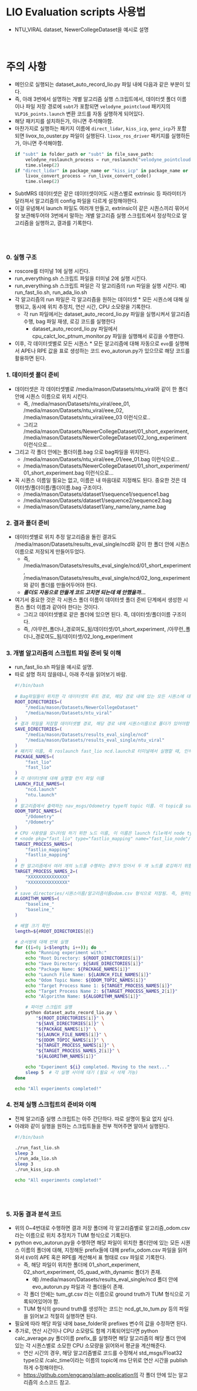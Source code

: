 # LIO Evaluation scripts 사용법
- NTU_VIRAL dataset, NewerCollegeDataset을 예시로 설명

<br>

# 주의 사항
- 메인으로 실행되는 dataset_auto_record_lio.py 파일 내에 다음과 같은 부분이 있다.
- 즉, 아래 3번에서 설명하는 개별 알고리즘 실행 스크립트에서, 데이터셋 폴더 이름이나 파일 저장 경로에 `subt`가 포함되면 `velodyne_pointcloud` 패키지의 `VLP16_points.launch` 변환 코드를 자동 실행하게 되어있다.
- 해당 패키지를 설치하든가, 아니면 주석해야함.
- 마찬가지로 실행하는 패키지 이름에 `direct_lidar`, `kiss_icp`, `genz_icp`가 포함되면 livox_to_ouster.py 파일이 실행된다. `livox_ros_driver` 패키지를 실행하든가, 아니면 주석해야함.
    ```python
    if "subt" in folder_path or "subt" in file_save_path:
        velodyne_roslaunch_process = run_roslaunch("velodyne_pointcloud", "VLP16_points.launch")
        time.sleep(2)
    if "direct_lidar" in package_name or "kiss_icp" in package_name or "genz_icp" in package_name:
        livox_convert_process = run_livox_convert_code()
        time.sleep(2)
    ```
- SubtMRS 데이터셋은 같은 데이터셋이어도 시퀀스별로 extrinsic 등 파라미터가 달라져서 알고리즘의 config 파일을 다르게 설정해야한다.
- 이걸 유념해서 launch 파일도 여러개 만들고, extrinsic이 같은 시퀀스끼리 묶어서 잘 보관해두어야 3번에서 말하는 개별 알고리즘 실행 스크립트에서 정상적으로 알고리즘을 실행하고, 결과를 기록한다. 

<br>
<br>

### 0. 실행 구조
- roscore를 터미널 1에 실행 시킨다.
- run_everything.sh 스크립트 파일을 터미널 2에 실행 시킨다.
- run_everything.sh 스크립트 파일은 각 알고리즘의 run 파일을 실행 시킨다. 예) run_fast_lio.sh, run_ada_lio.sh
- 각 알고리즘의 run 파일은 각 알고리즘을 원하는 데이터셋 * 모든 시퀀스에 대해 실행되고, 동시에 위치 추정치, 연산 시간, CPU 소모량을 기록한다.
    - 각 run 파일에서는 dataset_auto_record_lio.py 파일을 실행시켜서 알고리즘 수행, bag 파일 재생, 로깅 코드를 실행한다
        - dataset_auto_record_lio.py 파일에서 cpu_calct_loc_ptnum_monitor.py 파일을 실행해서 로깅을 수행한다.
- 이후, 각 데이터셋별로 모든 시퀀스 * 모든 알고리즘에 대해 자동으로 `evo`를 실행해서 APE나 RPE 값을 표로 생성하는 코드 evo_autorun.py가 있으므로 해당 코드를 활용하면 된다.

### 1. 데이터셋 폴더 준비
- 데이터셋은 각 데이터셋별로 /media/mason/Datasets/ntu_viral와 같이 한 폴더 안에 시퀀스 이름으로 위치 시킨다.
    - 즉, /media/mason/Datasets/ntu_viral/eee_01, /media/mason/Datasets/ntu_viral/eee_02, /media/mason/Datasets/ntu_viral/eee_03 이런식으로..
    - 그리고 /media/mason/Datasets/NewerCollegeDataset/01_short_experiment, /media/mason/Datasets/NewerCollegeDataset/02_long_experiment 이런식으로...
- 그리고 각 폴더 안에는 폴더이름.bag 으로 bag파일을 위치한다.
    - /media/mason/Datasets/ntu_viral/eee_01/eee_01.bag 이런식으로...
    - /media/mason/Datasets/NewerCollegeDataset/01_short_experiment/01_short_experiment.bag 이런식으로...
- 꼭 시퀀스 이름일 필요는 없고, 이름은 내 마음대로 지정해도 된다. 중요한 것은 데이터셋/폴더이름/폴더이름.bag 구조이다.
    - /media/mason/Datasets/dataset1/sequence1/sequence1.bag
    - /media/mason/Datasets/dataset1/sequence2/sequence2.bag
    - /media/mason/Datasets/dataset1/any_name/any_name.bag

### 2. 결과 폴더 준비
- 데이터셋별로 위치 추정 알고리즘을 돌린 결과도 /media/mason/Datasets/results_eval_single/ncd와 같이 한 폴더 안에 시퀀스 이름으로 저장되게 만들어두었다.
    - 즉, /media/mason/Datasets/results_eval_single/ncd/01_short_experiment, /media/mason/Datasets/results_eval_single/ncd/02_long_experiment와 같이 폴더를 만들어두어야 한다. 
    - ***폴더도 자동으로 만들게 코드 고치면 되는데 왜 안했을까...***
- 여기서 중요한 것은 각 시퀀스 폴더 이름이 데이터셋 폴더 준비 단계에서 생성한 시퀀스 폴더 이름과 같아야 한다는 것이다.
    - 그리고 데이터셋별로 같은 폴더에 있으면 된다. 즉, 데이터셋/폴더이름 구조이다.
    - 즉, /아무런_폴더나_경로여도_됨/데이터셋/01_short_experiment, /아무런_폴더나_경로여도_됨/데이터셋/02_long_experiment

### 3. 개별 알고리즘의 스크립트 파일 준비 및 이해
- run_fast_lio.sh 파일을 예시로 설명.
- 따로 설명 하지 않을테니, 아래 주석을 읽어보기 바람.
    ```sh
    #!/bin/bash
        
    # Bag파일들이 위치한 각 데이터셋의 루트 경로, 해당 경로 내에 있는 모든 시퀀스에 대해 자동 수행함
    ROOT_DIRECTORIES=(
        "/media/mason/Datasets/NewerCollegeDataset"
        "/media/mason/Datasets/ntu_viral"
    )
    # 결과 파일을 저장할 데이터셋별 경로, 해당 경로 내에 시퀀스이름으로 폴더가 있어야함
    SAVE_DIRECTORIES=(
        "/media/mason/Datasets/results_eval_single/ncd"
        "/media/mason/Datasets/results_eval_single/ntu_viral"
    )
    # 패키지 이름, 즉 roslaunch fast_lio ncd.launch로 터미널에서 실행할 때, 인식되는 패키지 이름 -> fast_lio
    PACKAGE_NAMES=(
        "fast_lio"
        "fast_lio"
    )
    # 각 데이터셋에 대해 실행할 런치 파일 이름
    LAUNCH_FILE_NAMES=(
        "ncd.launch"
        "ntu.launch"
    )
    # 알고리즘에서 출력하는 nav_msgs/Odometry type의 topic 이름. 이 topic을 subscribe해서 결과를 기록한다.
    ODOM_TOPIC_NAMES=(
        "/Odometry"
        "/Odometry"
    )
    # CPU 사용량을 모니터링 하기 위한 노드 이름, 이 이름은 launch file에서 node type과 동일하다.
    # <node pkg="fast_lio" type="fastlio_mapping" name="fast_lio_node"/> 일때, type에 해당하는 fastlio_mapping
    TARGET_PROCESS_NAMES=(
        "fastlio_mapping"
        "fastlio_mapping"
    )
    # 한 알고리즘에서 여러 개의 노드를 수행하는 경우가 있어서 두 개 노드를 로깅하기 위함. 없는 경우 프로세스 중에 존재하지 않을만한 문자열 입력
    TARGET_PROCESS_NAMES_2=(
        "XXXXXXXXXXXXXXX"
        "XXXXXXXXXXXXXXX"
    )
    # save_directories/시퀀스이름/알고리즘이름odom.csv 형식으로 저장됨. 즉, 원하는 prefix를 입력. 이 때, _를 뒤에 붙여야함.
    ALGORITHM_NAMES=(
        "baseline_"
        "baseline_"
    )

    # 배열 크기 확인
    length=${#ROOT_DIRECTORIES[@]}

    # 순서쌍에 대해 반복 실행
    for ((i=0; i<$length; i++)); do
        echo "Running experiment with:"
        echo "Root Directory: ${ROOT_DIRECTORIES[i]}"
        echo "Save Directory: ${SAVE_DIRECTORIES[i]}"
        echo "Package Name: ${PACKAGE_NAMES[i]}"
        echo "Launch File Name: ${LAUNCH_FILE_NAMES[i]}"
        echo "Odom Topic Name: ${ODOM_TOPIC_NAMES[i]}"
        echo "Target Process Name 1: ${TARGET_PROCESS_NAMES[i]}"
        echo "Target Process Name 2: ${TARGET_PROCESS_NAMES_2[i]}"
        echo "Algorithm Name: ${ALGORITHM_NAMES[i]}"

        # 파이썬 스크립트 실행
        python dataset_auto_record_lio.py \
            "${ROOT_DIRECTORIES[i]}" \
            "${SAVE_DIRECTORIES[i]}" \
            "${PACKAGE_NAMES[i]}" \
            "${LAUNCH_FILE_NAMES[i]}" \
            "${ODOM_TOPIC_NAMES[i]}" \
            "${TARGET_PROCESS_NAMES[i]}" \
            "${TARGET_PROCESS_NAMES_2[i]}" \
            "${ALGORITHM_NAMES[i]}"

        echo "Experiment ${i} completed. Moving to the next..."
        sleep 5  # 각 실행 사이에 대기 (필요 시 삭제 가능)
    done

    echo "All experiments completed!"
    ```

### 4. 전체 실행 스크립트의 준비와 이해
- 전체 알고리즘 실행 스크립트는 아주 간단하다. 따로 설명이 필요 없지 싶다.
- 아래와 같이 실행을 원하는 스크립트들을 전부 적어주면 알아서 실행된다.
    ```sh
    #!/bin/bash

    ./run_fast_lio.sh
    sleep 3
    ./run_ada_lio.sh
    sleep 3
    ./run_kiss_icp.sh

    echo "All experiments completed!"
    ```

<br>
<br>

### 5. 자동 결과 분석 코드
- 위의 0~4번대로 수행하면 결과 저장 폴더에 각 알고리즘별로 알고리즘_odom.csv라는 이름으로 위치 추정치가 TUM 형식으로 기록된다.
- python evo_autorun.py을 수행하면 해당 파일이 위치한 폴더안에 있는 모든 시퀀스 이름의 폴더에 대해, 지정해둔 prefix들에 대해 prefix_odom.csv 파일을 읽어와서 `EVO`의 APE 혹은 RPE를 계산해서 표 형태로 csv 파일로 기록한다.
    - 즉, 해당 파일이 위치한 폴더에 01_short_experiment, 02_short_experiment, 05_quad_with_dynamic 폴더가 존재.
        - 예) /media/mason/Datasets/results_eval_single/ncd 폴더 안에 evo_autorun.py 파일과 각 폴더들이 존재.
    - 각 폴더 안에는 tum_gt.csv 라는 이름으로 ground truth가 TUM 형식으로 기록되어있어야 함.
    - TUM 형식의 ground truth를 생성하는 코드는 ncd_gt_to_tum.py 등의 파일을 읽어보고 적절히 실행하면 된다.
- 필요에 따라 해당 파일 내에 base_folder와 prefixes 변수의 값을 수정하면 된다.
- 추가로, 연산 시간이나 CPU 소모량도 함께 기록되어있다면 python calc_average.py 폴더이름 prefix_를 실행하면 해당 알고리즘의 해당 폴더 안에 있는 각 시퀀스별로 소모한 CPU 소모량을 읽어와서 평균을 계산해준다.
    - 연산 시간의 경우, 해당 알고리즘별로 코드를 수정해서 std_msgs/Float32 type으로 /calc_time이라는 이름의 topic에 ms 단위로 연산 시간을 publish하게 수정해야한다.
    - https://github.com/engcang/slam-application의 각 폴더 안에 있는 알고리즘의 소스코드 참고.